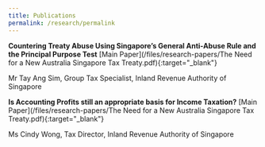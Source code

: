 ```yaml
---
title: Publications
permalink: /research/permalink
---
```

**Countering Treaty Abuse Using Singapore’s General Anti-Abuse Rule and the Principal Purpose Test** [Main Paper](/files/research-papers/The Need for a New Australia Singapore Tax Treaty.pdf){:target="_blank"}

Mr Tay Ang Sim, Group Tax Specialist, Inland Revenue Authority of Singapore

**Is Accounting Profits still an appropriate basis for Income Taxation?** [Main Paper](/files/research-papers/The Need for a New Australia Singapore Tax Treaty.pdf){:target="_blank"}

Ms Cindy Wong, Tax Director, Inland Revenue Authority of Singapore